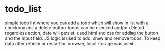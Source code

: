 # todo_list
simple todo list where you can add a todo which will show in list with a checkbox and a delete button. todos can be checked and/or deleted. regardless action, data will persist.
used html and css for adding the button and the input field. JS logic is used to add, show and remove todos. To keep data after refresh or restarting browser, local storage was used.
